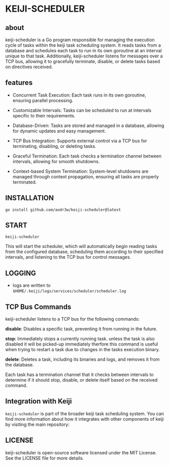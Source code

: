 # KEIJI-SCHEDULER

## about

keiji-scheduler is a Go program responsible for managing the execution cycle of tasks within the keiji task scheduling system. It reads tasks from a database and schedules each task to run in its own goroutine at an interval unique to that task. Additionally, keiji-scheduler listens for messages over a TCP bus, allowing it to gracefully terminate, disable, or delete tasks based on directives received.

## features

- Concurrent Task Execution: Each task runs in its own goroutine, ensuring parallel processing.

- Customizable Intervals: Tasks can be scheduled to run at intervals specific to their requirements.

- Database-Driven: Tasks are stored and managed in a database, allowing for dynamic updates and easy management.

- TCP Bus Integration: Supports external control via a TCP bus for terminating, disabling, or deleting tasks.

- Graceful Termination: Each task checks a termination channel between intervals, allowing for smooth shutdowns.

- Context-based System Termination: System-level shutdowns are managed through context propagation, ensuring all tasks are properly terminated.


## INSTALLATION

`go install github.com/aodr3w/keiji-scheduler@latest`


## START

`keiji-scheduler`

This will start the scheduler, which will automatically begin reading tasks from the configured database, scheduling them according to their specified intervals, and listening to the TCP bus for control messages.


## LOGGING

- logs are written to `$HOME/.keiji/logs/services/scheduler/scheduler.log`


## TCP Bus Commands

keiji-scheduler listens to a TCP bus for the following commands:

**disable**: Disables a specific task, preventing it from running in the future.

**stop**: Immediately stops a currently running task. unless the task is also disabled it will be picked-up immediately therfore this command is useful when trying to restart a task due to changes in the tasks execution binary.

**delete**: Deletes a task, including its binaries and logs, and removes it from the database.

Each task has a termination channel that it checks between intervals to determine if it should stop, disable, or delete itself based on the received command.


## Integration with Keiji

`keiji-scheduler` is part of the broader keiji task scheduling system. You can find more information about how it integrates with other components of keiji by visiting the main repository:


## LICENSE

keiji-scheduler is open-source software licensed under the MIT License. See the LICENSE file for more details.